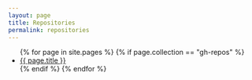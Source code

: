 ```yaml
---
layout: page
title: Repositories
permalink: repositories
---
```

<ul>
    {% for page in site.pages %}
      {% if page.collection == "gh-repos" %}
        <li><a href="{{ page.url }}">{{ page.title }}</a></li>
      {% endif %}
    {% endfor %}
</ul>
